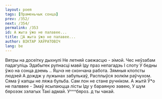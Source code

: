 ```yaml
---
layout: poem
tags: [Праменьчык сонца]
prev: /352/
next: /354/
permalink: /353
id: А жыта ўжо не палавее...
title: 🚧А жыта ўжо не палавее...
author: ВІКТАР ХАЎРАТОВІЧ
lang: be
---
```



Вятры на досеітку дыхнулі Не летняй саежасцю - эімой. Чес неўзабам падагуліць Эдабытек рупнасці мавй
Іду праз непагадэь I слоту У бедны ўжо на сонца дэемь .. Яшчэ не скончана работа. Зямныя клопсты людэей
А дождж у лужынах забулькаў, Расплыўся эолкім раўчухом. Сяма ў капцы не ляжа бульба. Сам лон не стане ручніком.
А жытй Ў*о не палввее - Змаў ясыпаюцца лісты Іду у бараяную эавею, У шум бяроээк зэлагых
Такі адмай.
У^^^бяроз.
д ты чакай.
